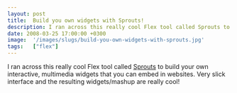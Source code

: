```yaml
---
layout: post
title:  Build you own widgets with Sprouts!
description: I ran across this really cool Flex tool called Sprouts to build your own interactive, multimedia widgets that you can embed in websites. Very slick interface and the resulting widgets/mashup are really cool!
date: 2008-03-25 17:00:00 +0300
image:  '/images/slugs/build-you-own-widgets-with-sprouts.jpg'
tags:   ["flex"]
---
```

<p>I ran across this really cool Flex tool called <a href="http://www.sproutbuilder.com" target="_blank">Sprouts</a> to build your own interactive, multimedia widgets that you can embed in websites. Very slick interface and the resulting widgets/mashup are really cool!</p>

